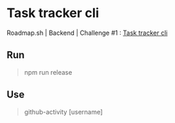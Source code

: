 # Task tracker cli

Roadmap.sh | Backend | Challenge #1 : [Task tracker cli](https://roadmap.sh/projects/task-tracker)

## Run
> npm run release

## Use
> github-activity [username]